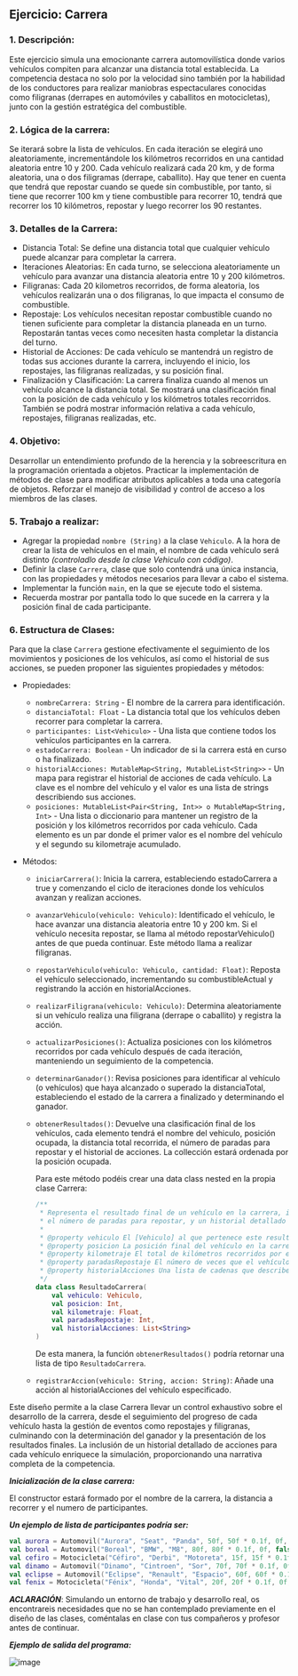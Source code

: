 
## Ejercicio: Carrera

### 1. Descripción:

Este ejercicio simula una emocionante carrera automovilística donde varios vehículos compiten para alcanzar una distancia total establecida. 
La competencia destaca no solo por la velocidad sino también por la habilidad de los conductores para realizar maniobras espectaculares conocidas como filigranas (derrapes en automóviles y caballitos en motocicletas), 
junto con la gestión estratégica del combustible. 

### 2. Lógica de la carrera:

Se iterará sobre la lista de vehículos. En cada iteración se elegirá uno aleatoriamente, incrementándole los kilómetros recorridos en una cantidad aleatoria entre 10 y 200. 
Cada vehículo realizará cada 20 km, y de forma aleatoria, una o dos filigramas (derrape, caballito). Hay que tener en cuenta que tendrá que repostar cuando se quede sin combustible, 
por tanto, si tiene que recorrer 100 km y tiene combustible para recorrer 10, tendrá que recorrer los 10 kilómetros, repostar y luego recorrer los 90 restantes.

### 3. Detalles de la Carrera:

   - Distancia Total: Se define una distancia total que cualquier vehículo puede alcanzar para completar la carrera.
   - Iteraciones Aleatorias: En cada turno, se selecciona aleatoriamente un vehículo para avanzar una distancia aleatoria entre 10 y 200 kilómetros.
   - Filigranas: Cada 20 kilometros recorridos, de forma aleatoria, los vehículos realizarán una o dos filigranas, lo que impacta el consumo de combustible.
   - Repostaje: Los vehículos necesitan repostar combustible cuando no tienen suficiente para completar la distancia planeada en un turno.
     Repostarán tantas veces como necesiten hasta completar la distancia del turno.
   - Historial de Acciones: De cada vehículo se mantendrá un registro de todas sus acciones durante la carrera, incluyendo el inicio, los repostajes,
     las filigranas realizadas, y su posición final.
   - Finalización y Clasificación: La carrera finaliza cuando al menos un vehículo alcance la distancia total. Se mostrará una clasificación final con la posición
     de cada vehículo y los kilómetros totales recorridos. También se podrá mostrar información relativa a cada vehículo, repostajes, filigranas realizadas, etc.

### 4. Objetivo:

Desarrollar un entendimiento profundo de la herencia y la sobreescritura en la programación orientada a objetos.
Practicar la implementación de métodos de clase para modificar atributos aplicables a toda una categoría de objetos.
Reforzar el manejo de visibilidad y control de acceso a los miembros de las clases.

### 5. Trabajo a realizar:

- Agregar la propiedad `nombre (String)` a la clase `Vehiculo`. A la hora de crear la lista de vehículos en el main, el nombre de cada vehículo será distinto *(controladlo desde la clase Vehiculo con código)*.
- Definir la clase `Carrera`, clase que solo contendrá una única instancia, con las propiedades y métodos necesarios para llevar a cabo el sistema.
- Implementar la función `main`, en la que se ejecute todo el sistema.
- Recuerda mostrar por pantalla todo lo que sucede en la carrera y la posición final de cada participante.

### 6. Estructura de Clases:

Para que la clase `Carrera` gestione efectivamente el seguimiento de los movimientos y posiciones de los vehículos, así como el historial de sus acciones, 
se pueden proponer las siguientes propiedades y métodos:

   - Propiedades:
      - `nombreCarrera: String` - El nombre de la carrera para identificación.
      - `distanciaTotal: Float` - La distancia total que los vehículos deben recorrer para completar la carrera.
      - `participantes: List<Vehiculo>` - Una lista que contiene todos los vehículos participantes en la carrera.
      - `estadoCarrera: Boolean` - Un indicador de si la carrera está en curso o ha finalizado.
      - `historialAcciones: MutableMap<String, MutableList<String>>` - Un mapa para registrar el historial de acciones de cada vehículo. La clave es el nombre
        del vehículo y el valor es una lista de strings describiendo sus acciones.
      - `posiciones: MutableList<Pair<String, Int>> o MutableMap<String, Int>` - Una lista o diccionario para mantener un registro de la posición y los kilómetros recorridos por cada vehículo.
        Cada elemento es un par donde el primer valor es el nombre del vehículo y el segundo su kilometraje acumulado.

   - Métodos:
      - `iniciarCarrera()`: Inicia la carrera, estableciendo estadoCarrera a true y comenzando el ciclo de iteraciones donde los vehículos avanzan y realizan acciones.
      - `avanzarVehiculo(vehiculo: Vehiculo)`: Identificado el vehículo, le hace avanzar una distancia aleatoria entre 10 y 200 km. Si el vehículo necesita repostar,
        se llama al método repostarVehiculo() antes de que pueda continuar. Este método llama a realizar filigranas.
      - `repostarVehiculo(vehiculo: Vehiculo, cantidad: Float)`: Reposta el vehículo seleccionado, incrementando su combustibleActual y registrando la acción en historialAcciones.
      - `realizarFiligrana(vehiculo: Vehiculo)`: Determina aleatoriamente si un vehículo realiza una filigrana (derrape o caballito) y registra la acción.
      - `actualizarPosiciones()`: Actualiza posiciones con los kilómetros recorridos por cada vehículo después de cada iteración, manteniendo un seguimiento de la competencia.
      - `determinarGanador()`: Revisa posiciones para identificar al vehículo (o vehículos) que haya alcanzado o superado la distanciaTotal, estableciendo el estado de la carrera
        a finalizado y determinando el ganador.
      - `obtenerResultados()`: Devuelve una clasificación final de los vehículos, cada elemento tendrá el nombre del vehiculo, posición ocupada, la distancia total recorrida,
        el número de paradas para repostar y el historial de acciones. La collección estará ordenada por la posición ocupada.

        Para este método podéis crear una data class nested en la propia clase Carrera:

         ```kotlin
         /**
          * Representa el resultado final de un vehículo en la carrera, incluyendo su posición final, el kilometraje total recorrido,
          * el número de paradas para repostar, y un historial detallado de todas las acciones realizadas durante la carrera.
          *
          * @property vehiculo El [Vehiculo] al que pertenece este resultado.
          * @property posicion La posición final del vehículo en la carrera, donde una posición menor indica un mejor rendimiento.
          * @property kilometraje El total de kilómetros recorridos por el vehículo durante la carrera.
          * @property paradasRepostaje El número de veces que el vehículo tuvo que repostar combustible durante la carrera.
          * @property historialAcciones Una lista de cadenas que describen las acciones realizadas por el vehículo a lo largo de la carrera, proporcionando un registro detallado de su rendimiento y estrategias.
          */
         data class ResultadoCarrera(
             val vehiculo: Vehiculo,
             val posicion: Int,
             val kilometraje: Float,
             val paradasRepostaje: Int,
             val historialAcciones: List<String>
         )
         ```

         De esta manera, la función `obtenerResultados()` podría retornar una lista de tipo `ResultadoCarrera`.
        
      - `registrarAccion(vehiculo: String, accion: String)`: Añade una acción al historialAcciones del vehículo especificado.

Este diseño permite a la clase Carrera llevar un control exhaustivo sobre el desarrollo de la carrera, desde el seguimiento del progreso de cada vehículo 
hasta la gestión de eventos como repostajes y filigranas, culminando con la determinación del ganador y la presentación de los resultados finales. 
La inclusión de un historial detallado de acciones para cada vehículo enriquece la simulación, proporcionando una narrativa completa de la competencia.

***Inicialización de la clase carrera:***

El constructor estará formado por el nombre de la carrera, la distancia a recorrer y el numero de participantes.

***Un ejemplo de lista de participantes podría ser:***

```kotlin
val aurora = Automovil("Aurora", "Seat", "Panda", 50f, 50f * 0.1f, 0f, true) // Coche eléctrico con capacidad de 50 litros, inicia con el 10%
val boreal = Automovil("Boreal", "BMW", "M8", 80f, 80f * 0.1f, 0f, false) // SUV híbrido con capacidad de 80 litros, inicia con el 10%
val cefiro = Motocicleta("Céfiro", "Derbi", "Motoreta", 15f, 15f * 0.1f, 0f, 500) // Motocicleta de gran cilindrada con capacidad de 15 litros, inicia con el 10%
val dinamo = Automovil("Dinamo", "Cintroen", "Sor", 70f, 70f * 0.1f, 0f, true) // Camioneta eléctrica con capacidad de 70 litros, inicia con el 10%
val eclipse = Automovil("Eclipse", "Renault", "Espacio", 60f, 60f * 0.1f, 0f, false) // Coupé deportivo con capacidad de 60 litros, inicia con el 10%
val fenix = Motocicleta("Fénix", "Honda", "Vital", 20f, 20f * 0.1f, 0f, 250) // Motocicleta eléctrica con capacidad de 20 litros, inicia con el 10%
```

***ACLARACIÓN***: Simulando un entorno de trabajo y desarrollo real, os encontrareis necesidades que no se han contemplado previamente en el diseño de las clases, 
coméntalas en clase con tus compañeros y profesor antes de continuar.

***Ejemplo de salida del programa:***

![image](https://github.com/dcsibon/Ejercicios_POO2/assets/70104029/156549a1-a823-462d-a3e8-c18e8c29b706)


